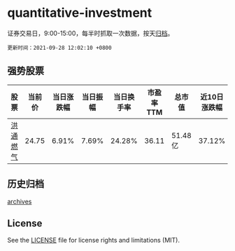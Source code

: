 # quantitative-investment

证券交易日，9:00-15:00，每半时抓取一次数据，按天[归档](archives)。

`更新时间：2021-09-28 12:02:10 +0800`

## 强势股票

|股票|当前价|当日涨跌幅|当日振幅|当日换手率|市盈率TTM|总市值|近10日涨跌幅|
|----|----|----|----|----|----|----|----|
|[洪通燃气](https://xueqiu.com/S/SH605169)|24.75|6.91%|7.69%|24.28%|36.11|51.48亿|37.12%|

## 历史归档

[archives](archives)

## License

See the [LICENSE](LICENSE) file for license rights and limitations (MIT).